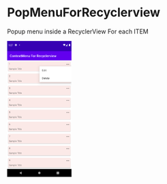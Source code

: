 # PopMenuForRecyclerview

Popup menu inside a RecyclerView For each ITEM

<img alt="Ezatpanah Navigation Component Sending Data" src="app/screenshot/1641914837.png" width="30%">
